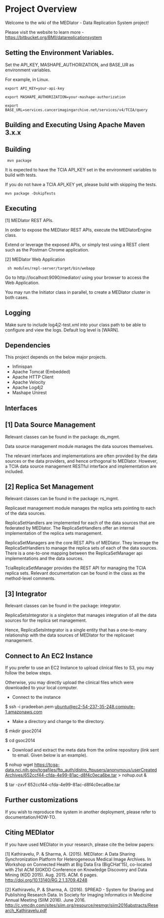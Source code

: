 # Project Overview

Welcome to the wiki of the MEDIator - Data Replication System project!

Please visit the website to learn more - https://bitbucket.org/BMI/datareplicationsystem


## Setting the Environment Variables.
Set the API_KEY, MASHAPE_AUTHORIZATION, and BASE_UR as environment variables.

For example, in Linux.

    export API_KEY=your-api-key
    
    export MASHAPE_AUTHORIZATION=your-mashape-authorization
    
    export BASE_URL=services.cancerimagingarchive.net/services/v4/TCIA/query


## Building and Executing Using Apache Maven 3.x.x
Building
--------
     mvn package

It is expected to have the TCIA API_KEY set in the environment variables to build with tests.

If you do not have a TCIA API_KEY yet, please build with skipping the tests.

    mvn package -DskipTests


Executing
---------
[1] MEDIator REST APIs.

In order to expose the MEDIator REST APIs, execute the MEDIatorEngine class.

Extend or leverage the exposed APIs, or simply test using a REST client such as the Postman Chrome application.


[2] MEDIator Web Application
   
     sh modules/repl-server/target/bin/webapp

Go to http://localhost:9090/mediator/ using your browser to access the Web Application.



You may run the Initiator class in parallel, to create a MEDIator cluster in both cases.


Logging
-------
Make sure to include log4j2-test.xml into your class path to be able to configure and view the logs. Default log level is [WARN].



## Dependencies
This project depends on the below major projects.

* Infinispan
* Apache Tomcat (Embedded)
* Apache HTTP Client
* Apache Velocity
* Apache Log4j2
* Mashape Unirest



## Interfaces

[1] Data Source Management
--------------------------
Relevant classes can be found in the package: ds_mgmt.

Data source management module manages the data sources themselves. 

The relevant interfaces and implementations are often provided by the data sources or the data providers, and hence 
orthogonal to MEDIator. However, a TCIA data source management RESTful interface and implementation are included.


[2] Replica Set Management
--------------------------
Relevant classes can be found in the package: rs_mgmt.

Replicaset management module manages the replica sets pointing to each of the data sources.

ReplicaSetHandlers are implemented for each of the data sources that are federated by MEDIator. The ReplicaSetHandlers
offer an internal implementation of the replica sets management.

ReplicaSetManagers are the core REST APIs of MEDIator. They leverage the ReplicaSetHandlers to manage the replica sets 
of each of the data sources. There is a one-to-one mapping between the ReplicaSetManager api implementations and the 
data sources.

TciaReplicaSetManager provides the REST API for managing the TCIA replica sets. Relevant documentation can be found in 
the class as the method-level comments.


[3] Integrator
---------------
Relevant classes can be found in the package: integrator.

ReplicaSetsIntegrator is a singleton that manages integration of all the data sources for the replica set management.

Hence, ReplicaSetsIntegrator is a single entity that has a one-to-many relationship with the data sources of MEDIator
for the replicaset management.



## Connect to An EC2 Instance
If you prefer to use an EC2 Instance to upload clinical files to S3, you may follow the below steps.

Otherwise, you may directly upload the clinical files which were downloaded to your local computer.

* Connect to the instance

$ ssh -i pradeeban.pem ubuntu@ec2-54-237-35-248.compute-1.amazonaws.com

* Make a directory and change to the directory.

$ mkdir gsoc2014

$ cd gsoc2014

* Download and extract the meta data from the online repository (link sent to email. Given below is an example).

$ nohup wget https://tcga-data.nci.nih.gov/tcgafiles/ftp_auth/distro_ftpusers/anonymous/userCreatedArchives/652ccf44-cfda-4e99-81ac-d8f4c0eca6be.tar > nohup.out &

$ tar -zxvf 652ccf44-cfda-4e99-81ac-d8f4c0eca6be.tar



## Further customizations
If you wish to reproduce the system in another deployment, please refer to documentation/HOW-TO.



## Citing MEDIator
If you have used MEDIator in your research, please cite the below papers:

[1] Kathiravelu, P. & Sharma, A. (2015). MEDIator: A Data Sharing Synchronization Platform for Heterogeneous Medical Image Archives.
In Workshop on Connected Health at Big Data Era (BigCHat'15), co-located with 21st ACM SIGKDD Conference on Knowledge Discovery and Data Mining (KDD 2015).
Aug. 2015. ACM. 6 pages. http://doi.org/10.13140/RG.2.1.3709.4248


[2] Kathiravelu, P. & Sharma, A. (2016). SPREAD - System for Sharing and Publishing Research Data. In Society for Imaging
Informatics in Medicine Annual Meeting (SIIM 2016). June 2016.
http://c.ymcdn.com/sites/siim.org/resource/resmgr/siim2016abstracts/Research_Kathiravelu.pdf

